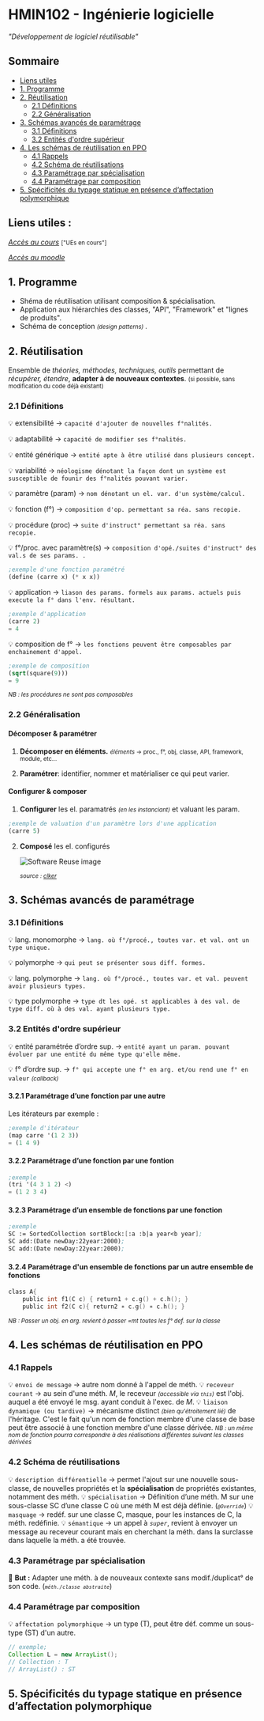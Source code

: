 # HMIN102 - Ingénierie logicielle
*"Développement de logiciel réutilisable"*

## Sommaire
* [Liens utiles](#liens-utiles)
* [1. Programme](#1-programme)
* [2. Réutilisation](#2-réutilisation)
    * [2.1 Définitions](#21-définitions)
    * [2.2 Généralisation](#22-généralisation)
* [3. Schémas avancés de paramétrage](#3-schémas-avancés-de-paramétrage)
    * [3.1 Définitions](#31-définitions)
    * [3.2 Entités d'ordre supérieur](#32-entités-dordre-supérieur)
* [4. Les schémas de réutilisation en PPO](#4-les-schémas-de-réutilisation-en-ppo)
    * [4.1 Rappels](#41-rappels)
    * [4.2 Schéma de réutilisations](#42-schéma-de-réutilisations)
    * [4.3 Paramétrage par spécialisation](#43-paramétrage-par-spécialisation)
    * [4.4 Paramétrage par composition](#44-paramétrage-par-composition)
* [5. Spécificités du typage statique en présence d’affectation polymorphique](#5-spécificités-du-typage-statique-en-présence-daffectation-polymorphique)
## Liens utiles :
[*Accès au cours*](http://www.lirmm.fr/~dony/ "Accèder au cours") <small> ["UEs en cours"] </small>

[*Accès au moodle*](https://moodle.umontpellier.fr/course/view.php?id=5908 "Accèder au moodle")

## 1. Programme
* Shéma de réutilisation utilisant composition & spécialisation.
* Application aux hiérarchies des classes, "API", "Framework" et "lignes de produits".
* Schéma de conception <small> *(design patterns)* </small>.

## 2. Réutilisation
Ensemble de *théories, méthodes, techniques, outils* permettant de *récupérer, étendre*, **adapter à de nouveaux contextes**. <small> (si possible, sans modification du code déjà existant) </small>

### 2.1 Définitions

:bulb: extensibilité &rarr; `capacité d'ajouter de nouvelles f°nalités.`

:bulb: adaptabilité &rarr; `capacité de modifier ses f°nalités.`

:bulb: entité générique &rarr; `entité apte à être utilisé dans plusieurs concept.`

:bulb: variabilité &rarr; `néologisme dénotant la façon dont un système est susceptible de founir des f°nalités pouvant varier.`

:bulb: paramètre (param) &rarr; `nom dénotant un el. var. d'un système/calcul.`

:bulb: fonction (f°) &rarr; `composition d'op. permettant sa réa. sans recopie.`

:bulb: procédure (proc) &rarr; `suite d'instruct° permettant sa réa. sans recopie.`

:bulb: f°/proc. avec paramètre(s) &rarr; `composition d'opé./suites d'instruct° des val.s de ses params. .`
```scheme
;exemple d'une fonction paramétré
(define (carre x) (* x x))
```

:bulb: application &rarr; `liason des params. formels aux params. actuels puis execute la f° dans l'env. résultant.`
```scheme
;exemple d'application
(carre 2)
= 4
```

:bulb: composition de f° &rarr; `les fonctions peuvent être composables par enchainement d'appel.`
```scheme
;exemple de composition
(sqrt(square(9)))
= 9
```
*<small>NB : les procédures ne sont pas composables</small>*

### 2.2 Généralisation
#### Décomposer & paramétrer
1. **Décomposer en éléments.**
<small><em>éléments</em> &rarr; proc., f°, obj, classe, API, framework, module, etc...</small>

2. **Paramétrer**: identifier, nommer et matérialiser ce qui peut varier.

#### Configurer & composer
1. **Configurer** les el. paramatrés <small>*(en les instanciant)*</small> et valuant les param.
```scheme
;exemple de valuation d'un paramètre lors d'une application
(carre 5)
```

2. **Composé** les el. configurés

    ![Software Reuse image](https://www.clker.com/cliparts/b/f/d/c/11954226151896466519anywhere_info_Software_Reuse.svg.med.png)
    
    <small>*source : [clker](https://www.clker.com/)*</small>

## 3. Schémas avancés de paramétrage
### 3.1 Définitions

:bulb: lang. monomorphe &rarr; `lang. où f°/procé., toutes var. et val. ont un type unique.`

:bulb: polymorphe &rarr; `qui peut se présenter sous diff. formes.`

:bulb: lang. polymorphe &rarr; `lang. où f°/procé., toutes var. et val. peuvent avoir plusieurs types.`

:bulb: type polymorphe &rarr; `type dt les opé. st applicables à des val. de type diff. où à des val. ayant plusieurs type.`

### 3.2 Entités d'ordre supérieur

:bulb: entité paramétrée d’ordre sup. &rarr; `entité ayant un param. pouvant évoluer par une entité du même type qu'elle même.`

:bulb: f° d’ordre sup. &rarr; `f° qui accepte une f° en arg. et/ou rend une f° en valeur` <small> *(callback)* </small>

#### 3.2.1  Paramétrage d’une fonction par une autre
Les itérateurs par exemple :
```scheme
;exemple d'itérateur
(map carre '(1 2 3))
= (1 4 9)
```

#### 3.2.2 Paramétrage d’une fonction par une fontion
```scheme
;exemple
(tri '(4 3 1 2) <)
= (1 2 3 4)
```

#### 3.2.3 Paramétrage d’un ensemble de fonctions par une fonction
```scheme
;exemple
SC := SortedCollection sortBlock:[:a :b|a year<b year];
SC add:(Date newDay:22year:2000);
SC add:(Date newDay:22year:2000);
```

#### 3.2.4 Paramétrage d'un ensemble de fonctions par un autre ensemble de fonctions
```c
class A{
    public int f1(C c) { return1 + c.g() + c.h(); }
    public int f2(C c){ return2 ∗ c.g() ∗ c.h(); }
```

*<small>NB : Passer un obj. en arg. revient à passer =mt toutes les f° def. sur la classe</small>*

## 4. Les schémas de réutilisation en PPO

### 4.1 Rappels
:bulb: `envoi de message` &rarr; autre nom donné à l'appel de méth.
:bulb: `receveur courant` &rarr; au sein d'une méth. *M*, le receveur *<small>(accessible via `this`)</small>* est l'obj. auquel a été envoyé le msg. ayant conduit à l'exec. de *M*. 
:bulb: `liaison dynamique (ou tardive)` &rarr; mécanisme distinct *<small>(bien qu'étroitement lié)</small>* de l'héritage. C'est le fait qu'un nom de fonction membre d'une classe de base peut être associé à une fonction membre d'une classe dérivée.
*<small>NB : un même nom de fonction pourra correspondre à des réalisations différentes suivant les classes dérivées</small>*

### 4.2 Schéma de réutilisations
:bulb: `description différentielle` &rarr; permet l'ajout sur une nouvelle sous-classe, de nouvelles propriétés et la **spécialisation** de propriétés existantes, notamment des méth.
:bulb: `spécialisation` &rarr; Définition d’une méth. M sur une sous-classe SC d’une classe C où une méth M est déjà définie. (*<small>`@Override`</small>*)
:bulb: `masquage` &rarr; redéf. sur une classe C, masque, pour les instances de C, la méth. redéfinie.
:bulb: `sémantique` &rarr; un appel à *`super`*, revient à envoyer un message au receveur courant mais en cherchant la méth. dans la surclasse dans laquelle la méth. a été trouvée.

### 4.3 Paramétrage par spécialisation
:triangular_flag_on_post: **But :** Adapter une méth. à de nouveaux contexte sans modif./duplicat° de son code. (*<small>`méth./classe abstraite`</small>*)

### 4.4 Paramétrage par composition
:bulb: `affectation polymorphique` &rarr; un type (T), peut être déf. comme un sous-type (ST) d'un autre.
```java
// exemple;
Collection L = new ArrayList();
// Collection : T
// ArrayList() : ST
```

## 5. Spécificités du typage statique en présence d’affectation polymorphique